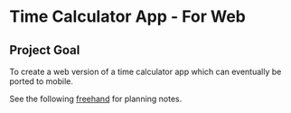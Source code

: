 # Time Calculator App - For Web

## Project Goal
To create a web version of a time calculator app which can eventually be ported to mobile.

See the following [freehand](https://illys596617.invisionapp.com/freehand/Time-Calculator-Brainstorming-2W6bo0eSw) for planning notes.
